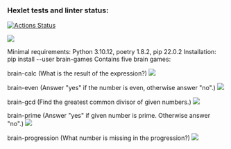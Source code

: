 ### Hexlet tests and linter status:
[![Actions Status](https://github.com/pgchurikov/python-project-49/actions/workflows/hexlet-check.yml/badge.svg)](https://github.com/pgchurikov/python-project-49/actions)

<a href="https://codeclimate.com/github/pgchurikov/python-project-49/maintainability"><img src="https://api.codeclimate.com/v1/badges/bd64c5cc50195b932e22/maintainability" /></a>

Minimal requirements: Python 3.10.12, poetry 1.8.2, pip 22.0.2
Installation: pip install --user brain-games
Contains five brain games:

brain-calc (What is the result of the expression?)
<a href="https://asciinema.org/a/CFka1Wgid6ag5ki6DSYvjzucQ" target="_blank"><img src="https://asciinema.org/a/CFka1Wgid6ag5ki6DSYvjzucQ.svg" /></a>

brain-even (Answer "yes" if the number is even, otherwise answer "no".)
<a href="https://asciinema.org/a/Fqf484Emn9C4rxUYmYfciZ4h1" target="_blank"><img src="https://asciinema.org/a/Fqf484Emn9C4rxUYmYfciZ4h1.svg" /></a>

brain-gcd (Find the greatest common divisor of given numbers.)
<a href="https://asciinema.org/a/QIaZTUDNLn0xC8kPt4duQsZs9" target="_blank"><img src="https://asciinema.org/a/QIaZTUDNLn0xC8kPt4duQsZs9.svg" /></a>

brain-prime (Answer "yes" if given number is prime. Otherwise answer "no".)
<a href="https://asciinema.org/a/OvqeWwMW9VkqgMibGbHUwPfHf" target="_blank"><img src="https://asciinema.org/a/OvqeWwMW9VkqgMibGbHUwPfHf.svg" /></a>

brain-progression (What number is missing in the progression?)
<a href="https://asciinema.org/a/N1zehAX3u7otumO0OL4q86vKZ" target="_blank"><img src="https://asciinema.org/a/N1zehAX3u7otumO0OL4q86vKZ.svg" /></a>

